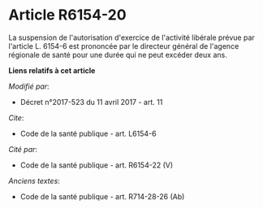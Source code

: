 # Article R6154-20

La suspension de l'autorisation d'exercice de l'activité libérale prévue par l'article L. 6154-6 est prononcée par le
directeur général de l'agence régionale de santé pour une durée qui ne peut excéder deux ans.

**Liens relatifs à cet article**

_Modifié par_:

  - Décret n°2017-523 du 11 avril 2017 - art. 11

_Cite_:

  - Code de la santé publique - art. L6154-6

_Cité par_:

  - Code de la santé publique - art. R6154-22 (V)

_Anciens textes_:

  - Code de la santé publique - art. R714-28-26 (Ab)
